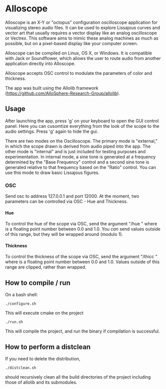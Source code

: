 # Alloscope

Alloscope is an X-Y or "octopus" configuration oscilloscope application for visualizing stereo audio files. It can be used to explore Lissajous curves and vector art that usually requires a vector display like an analog oscilloscope or Vectrex. This software aims to mimic these analog machines as much as possible, but on a pixel-based display like your computer screen.

Alloscope can be compiled on Linux, OS X, or Windows. It is compatible with Jack or Soundflower, which allows the user to route audio from another application directly into Alloscope.

Alloscope accepts OSC control to modulate the parameters of color and thickness.

The app was built using the Allolib framework (https://github.com/AlloSphere-Research-Group/allolib).

## Usage

After launching the app, press 'g' on your keyboard to open the GUI control panel. Here you can cusomtize everything from the look of the scope to the audio settings. Press 'g' again to hide the gui.

There are two modes on the Oscilloscope. The primary mode is "external," in which the scope drawn is derived from audio piped into the app. The other mode is "internal" and is just included for testing purposes and experimentation. In internal mode, a sine tone is generated at a frequency determined by the "Base Frequency" control and a second sine tone is generated relative to that frequency based on the "Ratio" control. You can use this mode to draw basic Lissajous figures.

### OSC
Send osc to address 127.0.0.1 and port 12000. At the moment, two parameters can be controlled via OSC - Hue and Thickness.

#### Hue
To control the hue of the scope via OSC, send the argument "/hue <val>" where <val> is a floating point number between 0.0 and 1.0. You *can* send values outside of this range, but they will be wrapped around (modulo 1).

#### Thickness
To control the thickness of the scope via OSC, send the argument "/thicc <val>" where <val> is a floating point number between 0.0 and 1.0. Values outside of this range are clipped, rather than wrapped.

## How to compile / run

On a bash shell:

    ./configure.sh

This will execute cmake on the project

    ./run.sh

This will compile the project, and run the binary if compilation is successful.

## How to perform a distclean
If you need to delete the distribution,

    ./distclean.sh

should recursively clean all the build directories of the project including those of allolib and its submodules.
